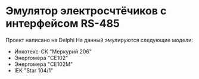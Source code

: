 # Эмулятор электросчтёчиков с интерфейсом RS-485
Проект написано на Delphi
На данный эмулируются следующие модели:
- Инкотекс-СК "Меркурий 206"
- Энергомера "СЕ102"
- Энергомера "СЕ102М"
- IEK "Star 104/1"
